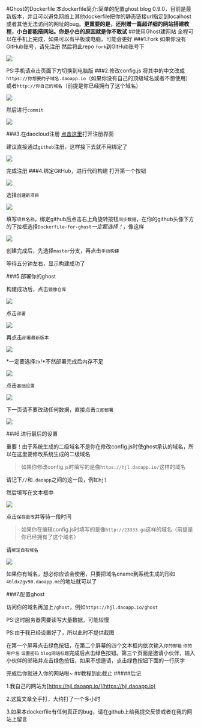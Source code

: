 #Ghost的Dockerfile
本dockerfile简介:简单的配置ghost blog 0.9.0，目前是最新版本，并且可以避免网络上其他dockerfile把你的静态链接url指定到localhost或者其他无法访问的网址的bug。**更重要的是，还附赠一篇超详细的网站搭建教程，小白都能撘网站。你是小白的原因就是你不敢试**
##使用Ghost建网站
全程可以在手机上完成，如果可以有平板或电脑，可能会更好
###1.Fork
如果你没有GitHub账号，请先注册
然后将此repo `fork`到GitHub账号下

![](https://hjl.daoapp.io/content/images/2016/08/2016-08-14-13-41-36----.png)

PS:手机请点击页面下方切换到电脑版
###2.修改config.js
将其中的中文改成`https://你想要的子域名.daoapp.io`（如果你没有自己的顶级域名或者不想使用）或者`http://你自己的域名`（前提是你已经拥有了这个域名）

![](https://hjl.daoapp.io/content/images/2016/08/2016-08-14-13-44-50----.png)

然后进行`commit`

![](https://hjl.daoapp.io/content/images/2016/08/2016-08-14-13-45-54----.png)

###3.在daocloud注册
[点击这里](https://account.daocloud.io/signup)打开注册界面

建议直接通过`github`注册，这样接下去就不用绑定了

![](https://hjl.daoapp.io/content/images/2016/08/2016-08-14-13-49-53----.png)

完成注册
###4.绑定GitHub，进行代码构建
打开第一个按钮

![](https://hjl.daoapp.io/content/images/2016/08/2016-08-14-14-02-17----.png)

选择`创建新项目`

![](https://hjl.daoapp.io/content/images/2016/08/2016-08-14-14-03-46----.png)

填写`项目名称`，绑定github后点击右上角旋转按钮`同步数据`，在你的github头像下方的下拉框选择`Dockerfile-for-ghost`*一定要选择！*，像这样

![](https://hjl.daoapp.io/content/images/2016/08/2016-08-14-14-06-45----.png)

创建完成后，先选择`master`分支，再点击`手动构建`

等待五分钟左右，显示构建成功了

###5.部署你的ghost

构建成功后，点击`镜像仓库`

![](https://hjl.daoapp.io/content/images/2016/08/2016-08-14-14-15-08----.png)

点击`部署`

![](https://hjl.daoapp.io/content/images/2016/08/2016-08-14-14-16-13----.png)

再点击`部署最新版本`

![](https://hjl.daoapp.io/content/images/2016/08/2016-08-14-14-19-06----.png)

*一定要选择`2x`!*不然部署完成后内存不足

![](https://hjl.daoapp.io/content/images/2016/08/2016-08-14-14-21-03----.png)

点击`基础设置`

![](https://hjl.daoapp.io/content/images/2016/08/2016-08-14-14-22-24----.png)

下一页请不要改动任何数据，直接点击`立即部署`

![](https://hjl.daoapp.io/content/images/2016/08/2016-08-14-14-23-43----.png)

###6.进行最后的设置

重要！由于系统生成的二级域名不是你在修改config.js时使ghost承认的域名，所以在这里要修改系统生成的二级域名

>如果你修改config.js时填写的是像`https://hjl.daoapp.io/`这样的域名

请记下`//`和`.daoapp`之间的这一段，例如`hjl`

然后填写在文本框中

![](https://hjl.daoapp.io/content/images/2016/08/2016-08-14-14-29-08----.png)

点击`保存更改`并等待一段时间

>如果你在编辑config.js时填写的是像`http://23333.ga`这样的域名（前提是你已经拥有了这个域名）

请`绑定自有域名`

![](https://hjl.daoapp.io/content/images/2016/08/2016-08-14-14-34-15----.png)

如果你有域名，想必你应该会使用，只要把域名cname到系统生成的形如`46ldx2gv90.daoapp.me`的地址就可以了

###7.配置ghost

访问你的域名再加上`/ghost`，例如`https://hjl.daoapp.io/ghost`

PS:这时服务器需要读写大量数据，可能较慢

PS:由于我已经设置好了，所以此时不提供截图

在第一个屏幕点击绿色按钮，在第二个屏幕的四个文本框内依次输入`你的邮箱` `你的用户名` `设置密码` `blog网站标题`完成后点击绿色按钮。第三个页面是邀请小伙伴，输入小伙伴的邮箱并点击绿色按钮，如果不想邀请，点击绿色按钮下面的一行灰字

完成后你就进入你的网站啦~
##教程到此截止
#####后记

1.我自己的网站为[https://hjl.daoapp.io/](https://hjl.daoapp.io)

2.这篇文章全手打，大约打了一个多小时

3.如果本dockerfile有任何真正的bug，请在github上给我提交反馈或者在我的网站上留言
